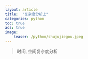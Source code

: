 ```yaml
---
layout: article
title:  "复杂度分析上"
categories: python
toc: true
ads: true
image:
    teaser: /python/shujujiegou.jpeg
---
```


> 时间, 空间复杂度分析